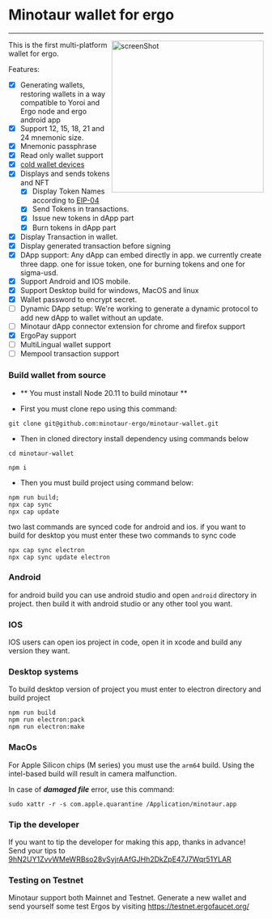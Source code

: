 # Minotaur wallet for ergo

---

<img src="https://github.com/minotaur-ergo/minotaur-wallet/blob/dev/images/screen.png" align="right"  width="300" alt="screenShot" title="ScreenShot">

This is the first multi-platform wallet for ergo.

Features:

- [x] Generating wallets, restoring wallets in a way compatible to Yoroi and Ergo node and ergo android app
- [x] Support 12, 15, 18, 21 and 24 mnemonic size.
- [x] Mnemonic passphrase
- [x] Read only wallet support
- [x] [cold wallet devices](https://github.com/ergoplatform/ergo-wallet-app/wiki/Cold-wallet)
- [x] Displays and sends tokens and NFT
  - [x] Display Token Names according to [EIP-04](https://github.com/ergoplatform/eips/blob/master/eip-0004.md)
  - [x] Send Tokens in transactions.
  - [x] Issue new tokens in dApp part
  - [x] Burn tokens in dApp part
- [x] Display Transaction in wallet.
- [x] Display generated transaction before signing
- [x] DApp support: Any dApp can embed directly in app. we currently create three dapp. one for issue token, one for burning tokens and one for sigma-usd.
- [x] Support Android and IOS mobile.
- [x] Support Desktop build for windows, MacOS and linux
- [x] Wallet password to encrypt secret.
- [ ] Dynamic DApp setup: We're working to generate a dynamic protocol to add new dApp to wallet without an update.
- [ ] Minotaur dApp connector extension for chrome and firefox support
- [x] ErgoPay support
- [ ] MultiLingual wallet support
- [ ] Mempool transaction support

[comment]: <> (You need at least Android 7 or iOS 13 to run Ergo Wallet.)

[comment]: <> (Visit the [Ergo Discord]&#40;https://discord.gg/kj7s7nb&#41; to give feedback.)

### Build wallet from source

- ** You must install Node 20.11 to build minotaur **

- First you must clone repo using this command:

```
git clone git@github.com:minotaur-ergo/minotaur-wallet.git
```

- Then in cloned directory install dependency using commands below

```
cd minotaur-wallet

npm i
```

- Then you must build project using command below:

```
npm run build;
npx cap sync
npx cap update
```

two last commands are synced code for android and ios. if you want to build for desktop you must enter these two commands to sync code

```
npx cap sync electron
npx cap sync update electron
```

### Android

for android build you can use android studio and open `android` directory in project. then build it with android studio or any other tool you want.

### IOS

IOS users can open ios project in code, open it in xcode and build any version they want.

### Desktop systems

To build desktop version of project you must enter to electron directory and build project

```
npm run build
npm run electron:pack
npm run electron:make
```

### MacOs

For Apple Silicon chips (M series) you must use the `arm64` build. Using the intel-based build will result in camera malfunction.

In case of **_damaged file_** error, use this command:

```
sudo xattr -r -s com.apple.quarantine /Application/minotaur.app
```

### Tip the developer

If you want to tip the developer for making this app, thanks in advance! Send your tips to
[9hN2UY1ZvvWMeWRBso28vSyjrAAfGJHh2DkZpE47J7Wqr51YLAR](https://explorer.ergoplatform.com/payment-request?address=9hN2UY1ZvvWMeWRBso28vSyjrAAfGJHh2DkZpE47J7Wqr51YLAR&amount=0&description=)

### Testing on Testnet

Minotaur support both Mainnet and Testnet. Generate a new wallet and send
yourself some test Ergos by visiting https://testnet.ergofaucet.org/
